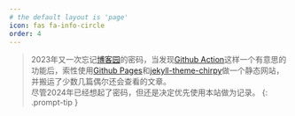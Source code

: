 ```yaml
---
# the default layout is 'page'
icon: fas fa-info-circle
order: 4
---
```


> 2023年又一次忘记[博客园](https://www.cnblogs.com/hiver/)的密码，当发现[Github Action](https://github.com/features/actions)这样一个有意思的功能后，索性使用[Github Pages](https://pages.github.com/)和[jekyll-theme-chirpy](https://github.com/cotes2020/jekyll-theme-chirpy)做一个静态网站，并搬运了少数几篇偶尔还会查看的文章。  
尽管2024年已经想起了密码，但还是决定优先使用本站做为记录。
{: .prompt-tip }
